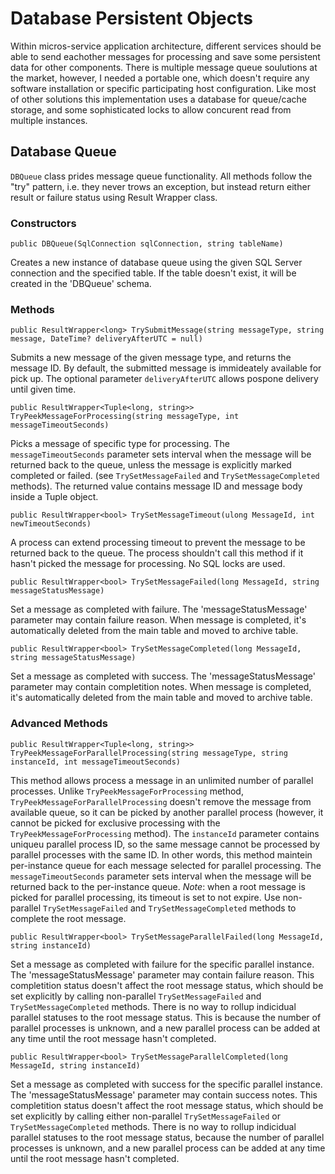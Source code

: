 # Database Persistent Objects #

Within micros-service application architecture, different services should be able to send eachother messages for processing and save some persistent data for other components. There is multiple message queue soulutions at the market, however, I needed a portable one, which doesn't require any software installation or specific participating host configuration.
Like most of other solutions this implementation uses a database for queue/cache storage, and some sophisticated locks to allow concurent read from multiple instances.

## Database Queue ##
`DBQueue` class prides message queue functionality. All methods follow the "try" pattern, i.e. they never trows an exception, but instead return either result or failure status using Result Wrapper class.

### Constructors ###
```
public DBQueue(SqlConnection sqlConnection, string tableName)
```
Creates a new instance of database queue using the given SQL Server connection and the specified table. If the table doesn't exist, it will be created in the 'DBQueue' schema.

### Methods ###
```
public ResultWrapper<long> TrySubmitMessage(string messageType, string message, DateTime? deliveryAfterUTC = null)
```
Submits a new message of the given message type, and returns the message ID. By default, the submitted message is immideately available for pick up. The optional parameter `deliveryAfterUTC` allows pospone delivery until given time.

```
public ResultWrapper<Tuple<long, string>> TryPeekMessageForProcessing(string messageType, int messageTimeoutSeconds)
```
Picks a message of specific type for processing. The `messageTimeoutSeconds` parameter sets interval when the message will be returned back to the queue, unless the message is explicitly marked completed or failed. (see `TrySetMessageFailed` and `TrySetMessageCompleted` methods). The returned value contains message ID and message body inside a Tuple object.

```
public ResultWrapper<bool> TrySetMessageTimeout(ulong MessageId, int newTimeoutSeconds)
```
A process can extend processing timeout to prevent the message to be returned back to the queue. The process shouldn't call this method if it hasn't picked the message for processing. No SQL locks are used.

```
public ResultWrapper<bool> TrySetMessageFailed(long MessageId, string messageStatusMessage)
```
Set a message as completed with failure. The 'messageStatusMessage' parameter may contain failure reason. When message is completed, it's automatically deleted from the main table and moved to archive table.

```
public ResultWrapper<bool> TrySetMessageCompleted(long MessageId, string messageStatusMessage)
```
Set a message as completed with success. The 'messageStatusMessage' parameter may contain completition notes. When message is completed, it's automatically deleted from the main table and moved to archive table.

### Advanced Methods ###
```
public ResultWrapper<Tuple<long, string>> TryPeekMessageForParallelProcessing(string messageType, string instanceId, int messageTimeoutSeconds)
```
This method allows process a message in an unlimited number of parallel processes. Unlike `TryPeekMessageForProcessing` method, `TryPeekMessageForParallelProcessing` doesn't remove the message from available queue, so it can be picked by another parallel process (however, it cannot be picked for exclusive processing with the `TryPeekMessageForProcessing` method). The `instanceId` parameter contains uniqueu parallel process ID, so the same message cannot be processed by parallel processes with the same ID. In other words, this method maintein per-instance queue for each message selected for parallel processing. The `messageTimeoutSeconds` parameter sets interval when the message will be returned back to the per-instance queue.
*Note*: when a root message is picked for parallel processing, its timeout is set to not expire. Use non-parallel `TrySetMessageFailed` and `TrySetMessageCompleted` methods to complete the root message.

```
public ResultWrapper<bool> TrySetMessageParallelFailed(long MessageId, string instanceId)
```
Set a message as completed with failure for the specific parallel instance. The 'messageStatusMessage' parameter may contain failure reason. This completition status doesn't affect the root message status, which should be set explicitly by calling non-parallel `TrySetMessageFailed` and `TrySetMessageCompleted` methods. There is no way to rollup indicidual parallel statuses to the root message status. This is because the number of parallel processes is unknown, and a new parallel process can be added at any time until the root message hasn't completed.

```
public ResultWrapper<bool> TrySetMessageParallelCompleted(long MessageId, string instanceId)
```
Set a message as completed with success for the specific parallel instance. The 'messageStatusMessage' parameter may contain success notes. This completition status doesn't affect the root message status, which should be set explicitly by calling either non-parallel `TrySetMessageFailed` or `TrySetMessageCompleted` methods. There is no way to rollup indicidual parallel statuses to the root message status, because the number of parallel processes is unknown, and a new parallel process can be added at any time until the root message hasn't completed.



